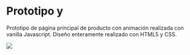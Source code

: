 # Prototipo y

Prototipo de página principal de producto con animación realizada con vanilla Javascript.
Diseño enteramente realizado con HTML5 y CSS.


<img src="https://drive.google.com/uc?id=1bFWYpDD6bpy0Qp0tNbzMm95Nzk3uTAj4" />

